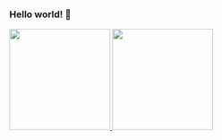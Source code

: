 ### Hello world! 👋

 <div>
  <a href="https://github.com/danilomde">
  <img height="180em" src="https://github-readme-stats.vercel.app/api?username=danilomde&show_icons=true&theme=dracula&include_all_commits=true&count_private=true"/>
  <img height="180em" src="https://github-readme-stats.vercel.app/api/top-langs/?username=danilomde&layout=compact&langs_count=7&theme=dracula"/>
</div>
